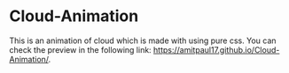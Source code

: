 # Cloud-Animation
This is an animation of cloud which is made with using pure css. You can check the preview in the following link:
https://amitpaul17.github.io/Cloud-Animation/. 
